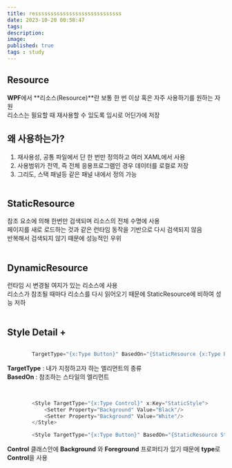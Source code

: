 ```yaml
---
title: ressssssssssssssssssssssssssss
date: 2023-10-20 00:58:47 
tags: 
description:
image: 
published: true
tags : study
---
```



## Resource
**WPF**에서 **리소스(Resource)**란 보통 한 번 이상 혹은 자주 사용하기를 원하는 자원<br>
리소스는 필요할 때 재사용할 수 있도록 임시로 어딘가에 저장
<br>

## 왜 사용하는가?<br>
1. 재사용성, 공통 파일에서 단 한 번만 정의하고 여러 XAML에서 사용<br>
2. 사용범위가 전역, 즉 전체 응용프로그램인 경우 데이터를 로컬로 저장<br>
3. 그리도, 스택 패널등 같은 패널 내에서 정의 가능<br><br>

## StaticResource<br>

참조 요소에 의해 한번만 검색되며 리소스의 전체 수명에 사용<br>
페이지를 새로 로드하는 것과 같은 런타임 동작을 기반으로 다시 검색되지 않음<br>
반복해서 검색되지 않기 때문에 성능적인 우위<br>
<br>

## DynamicResource<br>
런타임 시 변경될 여지가 있는 리소스에 사용<br>
리소스가 참조될 때마다 리소스를 다시 읽어오기 때문에 StaticResource에 비하여 성능 저하<br>
<br>



## Style Detail +

```cs

        TargetType="{x:Type Button}" BasedOn="{StaticResource {x:Type Button}}

```

**TargetType** : 내가 지정하고자 하는 엘리먼트의 종류<br>
**BasedOn** : 참조하는 스타일의 엘리먼트<br><br>


```cs

        <Style TargetType="{x:Type Control}" x:Key="StaticStyle">
	        <Setter Property="Background" Value="Black"/>
	        <Setter Property="Background" Value="White"/>
        </Style>

        <Style TargetType="{x:Type Button}" BasedOn="{StaticResource StaticStyle}"></Style>

```
**Control** 클래스안에 **Background** 와 **Foreground** 프로퍼티가 있기 때문에 **type**로 **Control**을 사용

<br>
